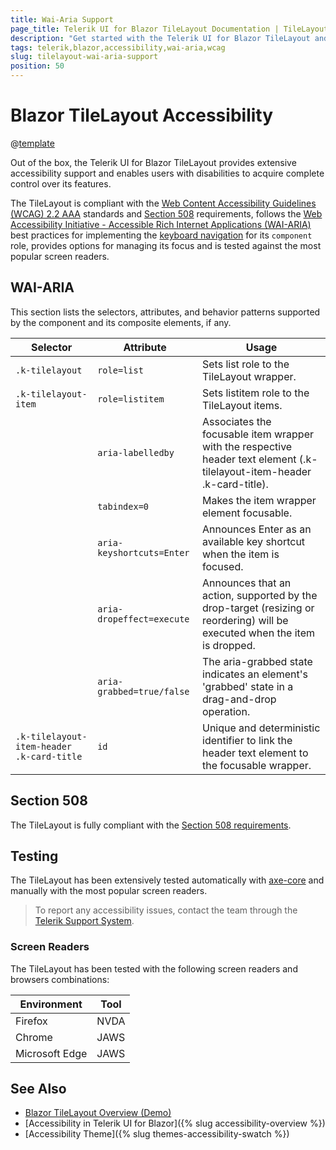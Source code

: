 ```yaml
---
title: Wai-Aria Support
page_title: Telerik UI for Blazor TileLayout Documentation | TileLayout Accessibility
description: "Get started with the Telerik UI for Blazor TileLayout and learn about its accessibility support for WAI-ARIA, Section 508, and WCAG 2.2."
tags: telerik,blazor,accessibility,wai-aria,wcag
slug: tilelayout-wai-aria-support 
position: 50 
---
```


# Blazor TileLayout Accessibility

@[template](/_contentTemplates/common/parameters-table-styles.md#table-layout)



Out of the box, the Telerik UI for Blazor TileLayout provides extensive accessibility support and enables users with disabilities to acquire complete control over its features.


The TileLayout is compliant with the [Web Content Accessibility Guidelines (WCAG) 2.2 AAA](https://www.w3.org/TR/WCAG22/) standards and [Section 508](https://www.section508.gov/) requirements, follows the [Web Accessibility Initiative - Accessible Rich Internet Applications (WAI-ARIA)](https://www.w3.org/WAI/ARIA/apg/) best practices for implementing the [keyboard navigation](#keyboard-navigation) for its `component` role, provides options for managing its focus and is tested against the most popular screen readers.

## WAI-ARIA


This section lists the selectors, attributes, and behavior patterns supported by the component and its composite elements, if any.

| Selector | Attribute | Usage |
| -------- | --------- | ----- |
| `.k-tilelayout` | `role=list` | Sets list role to the TileLayout wrapper. |
| `.k-tilelayout-item` | `role=listitem` | Sets listitem role to the TileLayout items. |
|  | `aria-labelledby` | Associates the focusable item wrapper with the respective header text element (.k-tilelayout-item-header .k-card-title). |
|  | `tabindex=0` | Makes the item wrapper element focusable. |
|  | `aria-keyshortcuts=Enter` | Announces Enter as an available key shortcut when the item is focused. |
|  | `aria-dropeffect=execute` | Announces that an action, supported by the drop-target (resizing or reordering) will be executed when the item is dropped. |
|  | `aria-grabbed=true/false` | The aria-grabbed state indicates an element's 'grabbed' state in a drag-and-drop operation. |
| `.k-tilelayout-item-header .k-card-title` | `id` | Unique and deterministic identifier to link the header text element to the focusable wrapper. |

## Section 508


The TileLayout is fully compliant with the [Section 508 requirements](http://www.section508.gov/).

## Testing


The TileLayout has been extensively tested automatically with [axe-core](https://github.com/dequelabs/axe-core) and manually with the most popular screen readers.

> To report any accessibility issues, contact the team through the [Telerik Support System](https://www.telerik.com/account/support-center).

### Screen Readers


The TileLayout has been tested with the following screen readers and browsers combinations:

| Environment | Tool |
| ----------- | ---- |
| Firefox | NVDA |
| Chrome | JAWS |
| Microsoft Edge | JAWS |



## See Also

* [Blazor TileLayout Overview (Demo)](https://demos.telerik.com/blazor-ui/tilelayout/overview)
* [Accessibility in Telerik UI for Blazor]({% slug accessibility-overview %})
* [Accessibility Theme]({% slug themes-accessibility-swatch %})